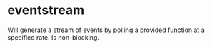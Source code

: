 # eventstream
Will generate a stream of events by polling a provided function at a specified rate. Is non-blocking.
